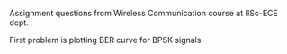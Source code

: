 Assignment questions from Wireless Communication course at IISc-ECE dept.

First problem is plotting BER curve for BPSK signals 
